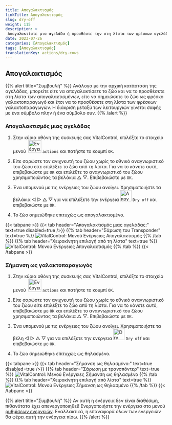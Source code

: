 ```yaml
---
title: Απογαλακτισμός
linkTitle: Απογαλακτισμός
slug: dry-off
weight: 115
description: >
 Απογαλακτίστε μια αγελάδα ή προσθέστε την στη λίστα των φρέσκων αγελάδων
date: 2023-07-26
categories: [Απογαλακτισμός]
tags: [Απογαλακτισμός]
translationKey: actions/dry-cows
---
```


## Απογαλακτισμός

{{% alert title="Συμβουλή" %}}
Ανάλογα με την αρχική κατάσταση της αγελάδας, μπορείτε είτε να απογαλακτίσετε το ζώο και να το προσθέσετε στη λίστα των απογαλακτισμένων, είτε να σημειώσετε το ζώο ως φρέσκο γαλακτοπαραγωγό και έτσι να το προσθέσετε στη λίστα των φρέσκων γαλακτοπαραγωγών. Η διάκριση μεταξύ των λειτουργιών γίνεται σαφής με ένα σύμβολο πλην ή ένα σύμβολο συν.
{{% /alert %}}

### Απογαλακτισμός μιας αγελάδας

1. Στην κύρια οθόνη της συσκευής σας VitalControl, επιλέξτε το στοιχείο μενού &nbsp;<img src="/icons/actions.svg" width="40" align="bottom" alt="Ενέργειες" /> `actions` και πατήστε το κουμπί `OK`.

2. Είτε σαρώστε τον ανιχνευτή του ζώου χωρίς το εθνικό αναγνωριστικό του ζώου είτε επιλέξτε το ζώο από τη λίστα. Για να το κάνετε αυτό, επιβεβαιώστε με `OK` και επιλέξτε το αναγνωριστικό του ζώου χρησιμοποιώντας τα βελάκια △ ▽. Επιβεβαιώστε με `OK`.

3. Ένα υπομενού με τις ενέργειες του ζώου ανοίγει. Χρησιμοποιήστε τα βελάκια ◁ ▷ △ ▽ για να επιλέξετε την ενέργεια <img src="/icons/actions/dryoff-plus.svg" width="35" align="bottom" alt="Απογαλακτισμός" /> `Dry off` και επιβεβαιώστε με `OK`.

4. Το ζώο σημειώθηκε επιτυχώς ως απογαλακτισμένο.

{{< tabpane >}}
{{< tab header="Απογαλακτισμός μιας αγελάδας:" text=true disabled=true />}}
{{% tab header="Σάρωση του Transponder" text=true %}}
![VitalControl: Μενού Ενέργειες Απογαλακτισμός](../images/dryoff-scan.png "Απογαλακτισμός μιας αγελάδας")
{{% /tab %}}
{{% tab header="Χειροκίνητη επιλογή από τη λίστα" text=true %}}
![VitalControl: Μενού Ενέργειες Απογαλακτισμός](../images/dryoff.png "Απογαλακτισμός μιας αγελάδας")
{{% /tab %}}
{{< /tabpane >}}

### Σήμανση ως γαλακτοπαραγωγός

1. Στην κύρια οθόνη της συσκευής σας VitalControl, επιλέξτε το στοιχείο μενού &nbsp;<img src="/icons/actions.svg" width="40" align="bottom" alt="Ενέργειες" /> `actions` και πατήστε το κουμπί `OK`.

2. Είτε σαρώστε τον ανιχνευτή του ζώου χωρίς το εθνικό αναγνωριστικό του ζώου είτε επιλέξτε το ζώο από τη λίστα. Για να το κάνετε αυτό, επιβεβαιώστε με `OK` και επιλέξτε το αναγνωριστικό του ζώου χρησιμοποιώντας τα βελάκια △ ▽. Επιβεβαιώστε με `OK`.

3. Ένα υπομενού με τις ενέργειες του ζώου ανοίγει. Χρησιμοποιήστε τα βέλη ◁ ▷ △ ▽ για να επιλέξετε την ενέργεια <img src="/icons/actions/dryoff-minus.svg" width="35" align="bottom" alt="Dry off" /> `Dry off` και επιβεβαιώστε με `OK`.

4. Το ζώο σημειώθηκε επιτυχώς ως θηλασμένο.

{{< tabpane >}}
{{< tab header="Σήμανση ως θηλασμένο:" text=true disabled=true />}}
{{% tab header="Σάρωση με τρανσπόντερ" text=true %}}
![VitalControl: Μενού Ενέργειες Σήμανση ως θηλασμένο](../images/lactated-scan.png "Σήμανση ως θηλασμένο")
{{% /tab %}}
{{% tab header="Χειροκίνητη επιλογή από λίστα" text=true %}}
![VitalControl: Μενού Ενέργειες Σήμανση ως θηλασμένο](../images/lactated.png "Σήμανση ως θηλασμένο")
{{% /tab %}}
{{< /tabpane >}}


{{% alert title="Συμβουλή" %}}
Αν αυτή η ενέργεια δεν είναι διαθέσιμη, πιθανότατα έχει απενεργοποιηθεί! Ενεργοποιήστε την ενέργεια στο μενού [ρυθμίσεων ενεργειών](../settings/). Εναλλακτικά, η επαναφορά όλων των ενεργειών θα φέρει αυτή την ενέργεια πίσω.
{{% /alert %}}
